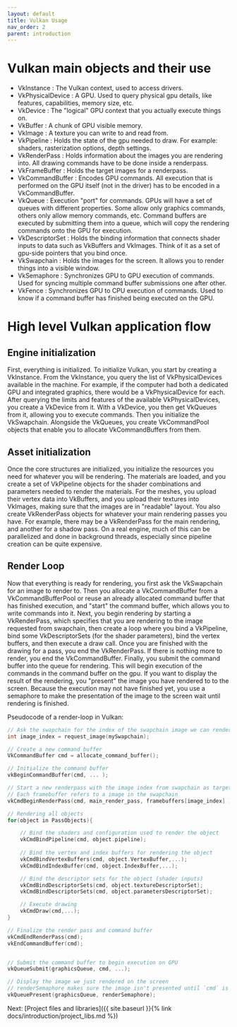 ```yaml
---
layout: default
title: Vulkan Usage
nav_order: 2
parent: introduction
---
```


# Vulkan main objects and their use

- VkInstance : The Vulkan context, used to access drivers.
- VkPhysicalDevice : A GPU. Used to query physical gpu details, like features, capabilities, memory size, etc.
- VkDevice : The "logical" GPU context that you actually execute things on.
- VkBuffer : A chunk of GPU visible memory.
- VkImage : A texture you can write to and read from. 
- VkPipeline : Holds the state of the gpu needed to draw. For example: shaders, rasterization options, depth settings.
- VkRenderPass : Holds information about the images you are rendering into. All drawing commands have to be done inside a renderpass.
- VkFrameBuffer : Holds the target images for a renderpass.
- VkCommandBuffer : Encodes GPU commands. All execution that is performed on the GPU itself (not in the driver) has to be encoded in a VkCommandBuffer.
- VkQueue : Execution "port" for commands. GPUs will have a set of queues with different properties. Some allow only graphics commands, others only allow memory commands, etc. Command buffers are executed by submitting them into a queue, which will copy the rendering commands onto the GPU for execution.
- VkDescriptorSet : Holds the binding information that connects shader inputs to data such as VkBuffers and VkImages. Think of it as a set of gpu-side pointers that you bind once.
- VkSwapchain : Holds the images for the screen. It allows you to render things into a visible window.
- VkSemaphore : Synchronizes GPU to GPU execution of commands. Used for syncing multiple command buffer submissions one after other.
- VkFence : Synchronizes GPU to CPU execution of commands. Used to know if a command buffer has finished being executed on the GPU.

# High level Vulkan application flow

## Engine initialization
First, everything is initialized. To initialize Vulkan, you start by creating a VkInstance. From the VkInstance, you query the list of VkPhysicalDevices available in the machine. For example, if the computer had both a dedicated GPU and integrated graphics, there would be a VkPhysicalDevice for each. After querying the limits and features of the available VkPhysicalDevices, you create a VkDevice from it.
With a VkDevice, you then get VkQueues from it, allowing you to execute commands. Then you initialize the VkSwapchain. Alongside the VkQueues, you create VkCommandPool objects that enable you to allocate VkCommandBuffers from them. 

## Asset initialization
Once the core structures are initialized, you initialize the resources you need for whatever you will be rendering. The materials are loaded, and you create a set of VkPipeline objects for the shader combinations and parameters needed to render the materials. For the meshes, you upload their vertex data into VkBuffers, and you upload their textures into VkImages, making sure that the images are in "readable" layout. You also create VkRenderPass objects for whatever your main rendering passes you have. For example, there may be a VkRenderPass for the main rendering, and another for a shadow pass. On a real engine, much of this can be parallelized and done in background threads, especially since pipeline creation can be quite expensive.

## Render Loop
Now that everything is ready for rendering, you first ask the VkSwapchain for an image to render to. Then you allocate a VkCommandBuffer from a VkCommandBufferPool or reuse an already allocated command buffer that has finished execution, and "start" the command buffer, which allows you to write commands into it.
Next, you begin rendering by starting a VkRenderPass, which specifies that you are rendering to the image requested from swapchain, then create a loop where you bind a VkPipeline, bind some VkDescriptorSets (for the shader parameters), bind the vertex buffers, and then execute a draw call.
Once you are finished with the drawing for a pass, you end the VkRenderPass. If there is nothing more to render, you end the VkCommandBuffer.
Finally, you submit the command buffer into the queue for rendering. This will begin execution of the commands in the command buffer on the gpu.
If you want to display the result of the rendering, you "present" the image you have rendered to to the screen. Because the execution may not have finished yet, you use a semaphore to make the presentation of the image to the screen wait until rendering is finished.

Pseudocode of a render-loop in Vulkan:

```cpp
// Ask the swapchain for the index of the swapchain image we can render onto
int image_index = request_image(mySwapchain);

// Create a new command buffer
VkCommandBuffer cmd = allocate_command_buffer();

// Initialize the command buffer
vkBeginCommandBuffer(cmd, ... );

// Start a new renderpass with the image index from swapchain as target to render onto
// Each framebuffer refers to a image in the swapchain
vkCmdBeginRenderPass(cmd, main_render_pass, framebuffers[image_index] );

// Rendering all objects
for(object in PassObjects){

    // Bind the shaders and configuration used to render the object
    vkCmdBindPipeline(cmd, object.pipeline);
    
    // Bind the vertex and index buffers for rendering the object
    vkCmdBindVertexBuffers(cmd, object.VertexBuffer,...);
    vkCmdBindIndexBuffer(cmd, object.IndexBuffer,...);

    // Bind the descriptor sets for the object (shader inputs)
    vkCmdBindDescriptorSets(cmd, object.textureDescriptorSet);
    vkCmdBindDescriptorSets(cmd, object.parametersDescriptorSet);

    // Execute drawing
    vkCmdDraw(cmd,...);
}

// Finalize the render pass and command buffer
vkCmdEndRenderPass(cmd);
vkEndCommandBuffer(cmd);


// Submit the command buffer to begin execution on GPU
vkQueueSubmit(graphicsQueue, cmd, ...);

// Display the image we just rendered on the screen
// renderSemaphore makes sure the image isn't presented until `cmd` is finished executing
vkQueuePresent(graphicsQueue, renderSemaphore);
```

Next: [Project files and libraries]({{ site.baseurl }}{% link docs/introduction/project_libs.md %})
